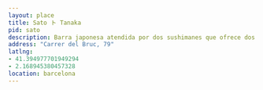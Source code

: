 ```yaml
---
layout: place
title: Sato ト Tanaka
pid: sato
description: Barra japonesa atendida por dos sushimanes que ofrece dos menús degustación. Difícil conseguir reserva, muy fácil querer volver al salir por la puerta.
address: "Carrer del Bruc, 79"
latlng: 
- 41.394977701949294
- 2.168945380457328
location: barcelona
---
```

